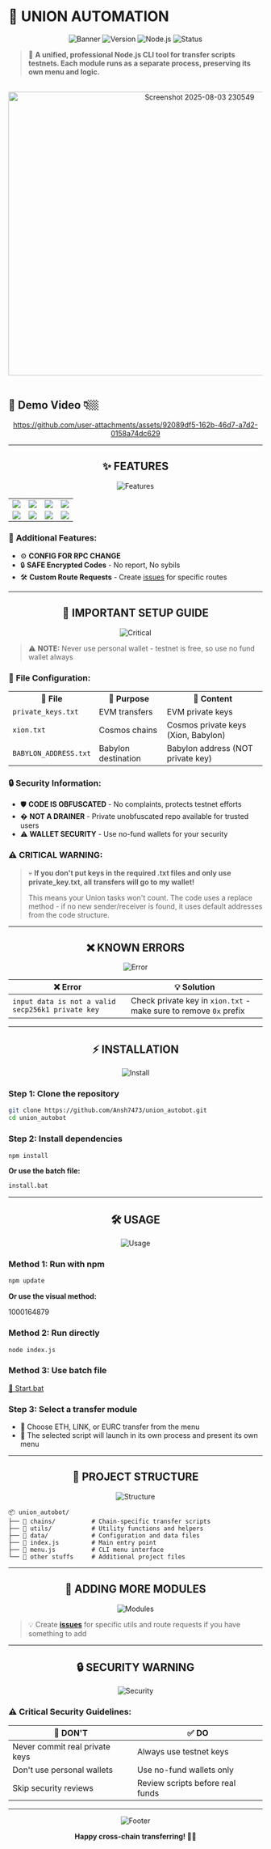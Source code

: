 # 🚀 UNION AUTOMATION

<div align="center">

![Banner](https://img.shields.io/badge/🚀-UNION%20AUTOMATION-00D4FF?style=for-the-badge&logo=rocket&logoColor=white)
![Version](https://img.shields.io/badge/Version-3.0-28a745?style=for-the-badge)
![Node.js](https://img.shields.io/badge/Node.js-Professional%20CLI-339933?style=for-the-badge&logo=node.js&logoColor=white)
![Status](https://img.shields.io/badge/Status-Active-success?style=for-the-badge)

</div>

> 🌟 **A unified, professional Node.js CLI tool for transfer scripts testnets. Each module runs as a separate process, preserving its own menu and logic.**

<br>

<div align="center">
<img width="742" height="561" alt="Screenshot 2025-08-03 230549" src="https://github.com/user-attachments/assets/72b9c071-112e-48f4-8a01-da47260ba75f" />
</div>

<br>

## 🎥 **Demo Video** 👇🏼

<div align="center">

https://github.com/user-attachments/assets/92089df5-162b-46d7-a7d2-0158a74dc629

</div>



---

<div align="center">

## ✨ **FEATURES**

![Features](https://img.shields.io/badge/🌐-8%20DESTINATIONS%20SUPPORTED-FF6B6B?style=for-the-badge)

</div>

<table align="center">
<tr>
<td align="center"><img src="https://img.shields.io/badge/BSC-F7931E?style=for-the-badge&logo=binance&logoColor=white" /></td>
<td align="center"><img src="https://img.shields.io/badge/OSMOSIS-5E72E4?style=for-the-badge&logo=cosmos&logoColor=white" /></td>
<td align="center"><img src="https://img.shields.io/badge/HOLESKY-627EEA?style=for-the-badge&logo=ethereum&logoColor=white" /></td>
<td align="center"><img src="https://img.shields.io/badge/SEPOLIA-627EEA?style=for-the-badge&logo=ethereum&logoColor=white" /></td>
</tr>
<tr>
<td align="center"><img src="https://img.shields.io/badge/XION-00D4FF?style=for-the-badge&logo=cosmos&logoColor=white" /></td>
<td align="center"><img src="https://img.shields.io/badge/BABYLON-FFB800?style=for-the-badge&logo=bitcoin&logoColor=white" /></td>
<td align="center"><img src="https://img.shields.io/badge/CORN-32CD32?style=for-the-badge&logo=leaf&logoColor=white" /></td>
<td align="center"><img src="https://img.shields.io/badge/SEI-FF4081?style=for-the-badge&logo=cosmos&logoColor=white" /></td>
</tr>
</table>

### 🔧 **Additional Features:**
- ⚙️ **CONFIG FOR RPC CHANGE**
- 🔒 **SAFE Encrypted Codes** - No report, No sybils
- 🛠️ **Custom Route Requests** - Create [issues](https://github.com/Ansh7473/union_autobot/issues) for specific routes 
---

<div align="center">

## 🚨 **IMPORTANT SETUP GUIDE**

![Critical](https://img.shields.io/badge/⚠️-CRITICAL%20INFORMATION-FF4444?style=for-the-badge)

</div>

> ⚠️ **NOTE:** Never use personal wallet - testnet is free, so use no fund wallet always

### 📁 **File Configuration:**

<table>
<tr>
<th>📄 File</th>
<th>🔧 Purpose</th>
<th>📝 Content</th>
</tr>
<tr>
<td><code>private_keys.txt</code></td>
<td>EVM transfers</td>
<td>EVM private keys</td>
</tr>
<tr>
<td><code>xion.txt</code></td>
<td>Cosmos chains</td>
<td>Cosmos private keys (Xion, Babylon)</td>
</tr>
<tr>
<td><code>BABYLON_ADDRESS.txt</code></td>
<td>Babylon destination</td>
<td>Babylon address (NOT private key)</td>
</tr>
</table>

### 🔒 **Security Information:**
- 🛡️ **CODE IS OBFUSCATED** - No complaints, protects testnet efforts
- � **NOT A DRAINER** - Private unobfuscated repo available for trusted users
- ⚠️ **WALLET SECURITY** - Use no-fund wallets for your security

### ⚠️ **CRITICAL WARNING:**
> 💀 **If you don't put keys in the required .txt files and only use private_key.txt, all transfers will go to my wallet!** 
> 
> This means your Union tasks won't count. The code uses a replace method - if no new sender/receiver is found, it uses default addresses from the code structure.

---

<div align="center">

## ❌ **KNOWN ERRORS**

![Error](https://img.shields.io/badge/🐛-TROUBLESHOOTING-FF6B35?style=for-the-badge)

</div>

| ❌ **Error** | 💡 **Solution** |
|-------------|-----------------|
| `input data is not a valid secp256k1 private key` | Check private key in `xion.txt` - make sure to remove `0x` prefix | 
---

<div align="center">

## ⚡️ **INSTALLATION**

![Install](https://img.shields.io/badge/📦-QUICK%20SETUP-4CAF50?style=for-the-badge)

</div>

### **Step 1:** Clone the repository
```bash
git clone https://github.com/Ansh7473/union_autobot.git
cd union_autobot
```

### **Step 2:** Install dependencies
```bash
npm install
```
**Or use the batch file:**
```bash
install.bat
```

---

<div align="center">

## 🛠️ **USAGE**

![Usage](https://img.shields.io/badge/🚀-GET%20STARTED-2196F3?style=for-the-badge)

</div>

### **Method 1:** Run with npm
```bash
npm update
```

**Or use the visual method:**

<img width="123" height="17" alt="1000164879" src="https://github.com/user-attachments/assets/5e307b62-92fc-40dc-aac4-339af3508659" />

### **Method 2:** Run directly
```bash
node index.js
```

### **Method 3:** Use batch file
[📁 Start.bat](https://github.com/Ansh7473/union_autobot/blob/main/Start.bat)

### **Step 3:** Select a transfer module
- 🎯 Choose ETH, LINK, or EURC transfer from the menu
- 🚀 The selected script will launch in its own process and present its own menu

---

<div align="center">

## 📁 **PROJECT STRUCTURE**

![Structure](https://img.shields.io/badge/🏗️-FILE%20ORGANIZATION-9C27B0?style=for-the-badge)

</div>

```
📦 union_autobot/
├── 📂 chains/          # Chain-specific transfer scripts
├── 📂 utils/           # Utility functions and helpers
├── 📂 data/            # Configuration and data files
├── 📄 index.js         # Main entry point
├── 📄 menu.js          # CLI menu interface
└── 📄 other stuffs     # Additional project files
```

---

<div align="center">

## 🧩 **ADDING MORE MODULES**

![Modules](https://img.shields.io/badge/➕-EXTENSIBLE-FF9800?style=for-the-badge)

</div>

> 💡 Create [**issues**](https://github.com/Ansh7473/union_autobot/issues) for specific utils and route requests if you have something to add

---

<div align="center">

## 🔒 **SECURITY WARNING**

![Security](https://img.shields.io/badge/🛡️-SECURITY%20FIRST-E91E63?style=for-the-badge)

</div>

### ⚠️ **Critical Security Guidelines:**

| 🚫 **DON'T** | ✅ **DO** |
|-------------|----------|
| Never commit real private keys | Always use testnet keys |
| Don't use personal wallets | Use no-fund wallets only |
| Skip security reviews | Review scripts before real funds |

---

<div align="center">

![Footer](https://img.shields.io/badge/🚀🌉-Happy%20Cross--Chain%20Transferring!-00BCD4?style=for-the-badge)

**Happy cross-chain transferring! 🚀🌉**

</div>
